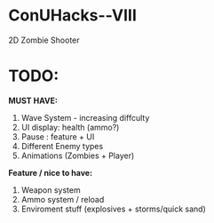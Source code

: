# ConUHacks--VIII

2D Zombie Shooter

# TODO:

**MUST HAVE:**

1. Wave System - increasing diffculty
2. UI display: health (ammo?)
3. Pause : feature + UI
4. Different Enemy types
5. Animations (Zombies + Player)
   
**Feature / nice to have:**
1. Weapon system
2. Ammo system / reload
3. Enviroment stuff (explosives + storms/quick sand)
